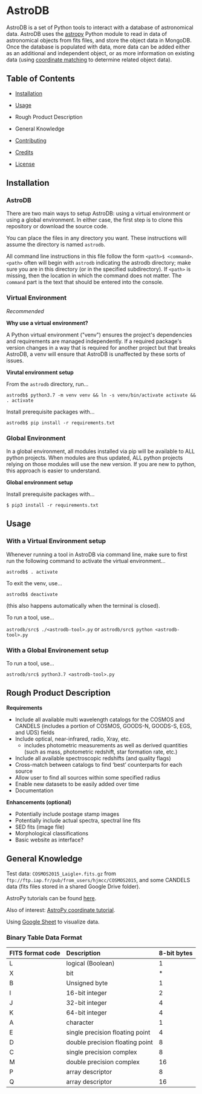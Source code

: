 # AstroDB

AstroDB is a set of Python tools to interact with a database of astronomical data.
AstroDB uses the [astropy](http://www.astropy.org) Python module to read in data of astronomical objects from fits files, and store the object data in MongoDB.
Once the database is populated with data, more data can be added either as an additional and independent object, or as more information on existing data (using [coordinate matching](http://docs.astropy.org/en/stable/coordinates/) to determine related object data).


## Table of Contents

* [Installation](#installation)
* [Usage](#usage)

* Rough Product Description
* General Knowledge

* [Contributing](#contributing)
* [Credits](#credits)
* [License](#license)


## Installation

### AstroDB

There are two main ways to setup AstroDB: using a virtual environment or using a global environment.
In either case, the first step is to clone this repository or download the source code.

You can place the files in any directory you want. These instructions will assume the directory is named `astrodb`.

All command line instructions in this file follow the form `<path>$ <command>`. `<path>` often will begin with `astrodb`
indicating the astrodb directory; make sure you are in this directory (or in the specified subdirectory).
If `<path>` is missing, then the location in which the command does not matter.
The `command` part is the text that should be entered into the console.

### Virtual Environment

_Recommended_

**Why use a virtual environment?**

A Python virtual environment ("venv") ensures the project's dependencies and requirements are managed independently.
If a required package's version changes in a way that is required for another project but that breaks AstroDB, a venv will ensure that AstroDB is unaffected by these sorts of issues.

**Virutal environment setup**

From the `astrodb` directory, run...

  `astrodb$ python3.7 -m venv venv && ln -s venv/bin/activate activate && . activate`

Install prerequisite packages with...

  `astrodb$ pip install -r requirements.txt`


### Global Environment

In a global environment, all modules installed via pip will be available to ALL python projects.
When modules are thus updated, ALL python projects relying on those modules will use the new version.
If you are new to python, this approach is easier to understand.

**Global environment setup**

Install prerequisite packages with...

  `$ pip3 install -r requirements.txt`


## Usage

### With a Virtual Environment setup

Whenever running a tool in AstroDB via command line, make sure to first run the following command to activate the virtual environment...

  `astrodb$ . activate`

To exit the venv, use...

  `astrodb$ deactivate`

(this also happens automatically when the terminal is closed).

To run a tool, use...

  `astrodb/src$ ./<astrodb-tool>.py` or `astrodb/src$ python <astrodb-tool>.py`

### With a Global Environement setup

To run a tool, use...

  `astrodb/src$ python3.7 <astrodb-tool>.py`


## Rough Product Description

**Requirements**
* Include all available multi wavelength catalogs for the COSMOS and CANDELS (includes a portion of COSMOS, GOODS-N, GOODS-S, EGS, and UDS) fields
* Include optical, near-infrared, radio, Xray, etc.
  * includes photometric measurements as well as derived quantities (such as mass, photometric redshift, star formation rate, etc.)
* Include all available spectroscopic redshifts (and quality flags)
* Cross-match between catalogs to find ‘best’ counterparts for each source
* Allow user to find all sources within some specified radius
* Enable new datasets to be easily added over time
* Documentation

**Enhancements (optional)**    
* Potentially include postage stamp images
* Potentially include actual spectra, spectral line fits
* SED fits (image file)
* Morphological classifications
* Basic website as interface?

## General Knowledge

Test data: `COSMOS2015_Laigle+.fits.gz` from `ftp://ftp.iap.fr/pub/from_users/hjmcc/COSMOS2015`,
and some CANDELS data (fits files stored in a shared Google Drive folder).

AstroPy tutorials can be found [here](http://www.astropy.org/astropy-tutorials/FITS-tables.html).

Also of interest: [AstroPy coordinate tutorial](http://docs.astropy.org/en/stable/coordinates/).

Using [Google Sheet](https://docs.google.com/spreadsheets/d/1EYDZTCAMssnQXcbRf49nZOhDgYF5AcsNECnIOVaHyZ8/edit?usp=sharing)
to visualize data.

### Binary Table Data Format

| FITS format code        | Description                    | 8-bit bytes |
|:------------------------|:-------------------------------|:------------|
| L                       | logical (Boolean)              | 1           |
| X                       | bit                            | *           |
| B                       | Unsigned byte                  | 1           |
| I                       | 16-bit integer                 | 2           |
| J                       | 32-bit integer                 | 4           |
| K                       | 64-bit integer                 | 4           |
| A                       | character                      | 1           |
| E                       | single precision floating point| 4           |
| D                       | double precision floating point| 8           |
| C                       | single precision complex       | 8           |
| M                       | double precision complex       | 16          |
| P                       | array descriptor               | 8           |
| Q                       | array descriptor               | 16          |

